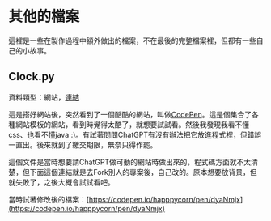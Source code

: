 # 其他的檔案
這裡是一些在製作過程中額外做出的檔案，不在最後的完整檔案裡，但都有一些自己的小故事。
## Clock.py
資料類型：網站，[連結](https://asia-east1-score-search-404211.cloudfunctions.net/clock)

這是搭好網站後，突然看到了一個酷酷的網站，叫做[CodePen](https://codepen.io/trending)。這是個集合了各種網站模板的網站，看到時覺得太酷了，就想要試試看。然後我發現我看不懂css、也看不懂java :)。有試著問問ChatGPT有沒有辦法把它放進程式裡，但錯誤一直出。後來就到了繳交期限，無奈只得作罷。

這個文件是當時想要請ChatGPT做可動的網站時做出來的，程式碼方面就不太清楚，但下面這個連結就是去Fork別人的專案後，自己改的。原本想要放背景，但就失敗了，之後大概會試試看吧。

當時試著修改後的檔案：[https://codepen.io/happpycorn/pen/dyaNmjx](https://codepen.io/happpycorn/pen/dyaNmjx)

